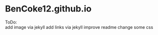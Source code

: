 # BenCoke12.github.io
ToDo:  
add image via jekyll
add links via jekyll
improve readme
change some css
